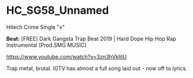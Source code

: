 # HC_SG58_Unnamed
Hitech Crime Single "x"

**Beat:** [FREE] Dark Gangsta Trap Beat 2019 | Hard Dope Hip Hop Rap Instrumental (Prod.SMG MUSIC)

https://www.youtube.com/watch?v=3zn3hVklitU

Trap metal, brutal.
IGTV has almost a full song laid out - now off to lyrics.
